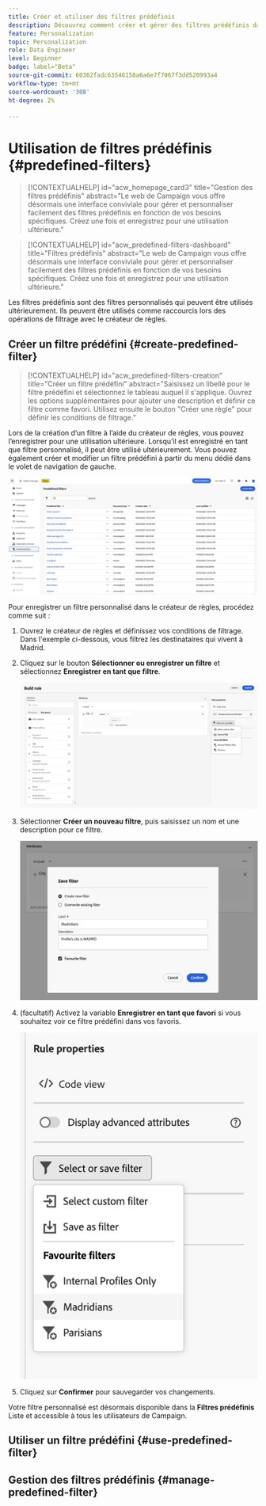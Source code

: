 ```yaml
---
title: Créer et utiliser des filtres prédéfinis
description: Découvrez comment créer et gérer des filtres prédéfinis dans l’interface utilisateur web d’Adobe Campaign
feature: Personalization
topic: Personalization
role: Data Engineer
level: Beginner
badge: label="Beta"
source-git-commit: 60362fadc63546158a6a6e7f7067f3dd520993a4
workflow-type: tm+mt
source-wordcount: '308'
ht-degree: 2%

---
```


# Utilisation de filtres prédéfinis {#predefined-filters}

>[!CONTEXTUALHELP]
>id="acw_homepage_card3"
>title="Gestion des filtres prédéfinis"
>abstract="Le web de Campaign vous offre désormais une interface conviviale pour gérer et personnaliser facilement des filtres prédéfinis en fonction de vos besoins spécifiques. Créez une fois et enregistrez pour une utilisation ultérieure."

>[!CONTEXTUALHELP]
>id="acw_predefined-filters-dashboard"
>title="Filtres prédéfinis"
>abstract="Le web de Campaign vous offre désormais une interface conviviale pour gérer et personnaliser facilement des filtres prédéfinis en fonction de vos besoins spécifiques. Créez une fois et enregistrez pour une utilisation ultérieure."

Les filtres prédéfinis sont des filtres personnalisés qui peuvent être utilisés ultérieurement. Ils peuvent être utilisés comme raccourcis lors des opérations de filtrage avec le créateur de règles.


## Créer un filtre prédéfini {#create-predefined-filter}

>[!CONTEXTUALHELP]
>id="acw_predefined-filters-creation"
>title="Créer un filtre prédéfini"
>abstract="Saisissez un libellé pour le filtre prédéfini et sélectionnez le tableau auquel il s&#39;applique. Ouvrez les options supplémentaires pour ajouter une description et définir ce filtre comme favori. Utilisez ensuite le bouton &quot;Créer une règle&quot; pour définir les conditions de filtrage."

Lors de la création d’un filtre à l’aide du créateur de règles, vous pouvez l’enregistrer pour une utilisation ultérieure. Lorsqu’il est enregistré en tant que filtre personnalisé, il peut être utilisé ultérieurement. Vous pouvez également créer et modifier un filtre prédéfini à partir du menu dédié dans le volet de navigation de gauche.

![](assets/predefined-filters-menu.png)

Pour enregistrer un filtre personnalisé dans le créateur de règles, procédez comme suit :

1. Ouvrez le créateur de règles et définissez vos conditions de filtrage. Dans l&#39;exemple ci-dessous, vous filtrez les destinataires qui vivent à Madrid.
1. Cliquez sur le bouton **Sélectionner ou enregistrer un filtre** et sélectionnez **Enregistrer en tant que filtre**.

   ![](assets/predefined-filters-save.png)

1. Sélectionner **Créer un nouveau filtre**, puis saisissez un nom et une description pour ce filtre.

   ![](assets/predefined-filters-save-filter.png)

1. (facultatif) Activez la variable **Enregistrer en tant que favori** si vous souhaitez voir ce filtre prédéfini dans vos favoris.

   ![](assets/predefined-filters-favorite.png)

1. Cliquez sur **Confirmer** pour sauvegarder vos changements.

Votre filtre personnalisé est désormais disponible dans la **Filtres prédéfinis** Liste et accessible à tous les utilisateurs de Campaign.


## Utiliser un filtre prédéfini {#use-predefined-filter}



## Gestion des filtres prédéfinis {#manage-predefined-filter}

